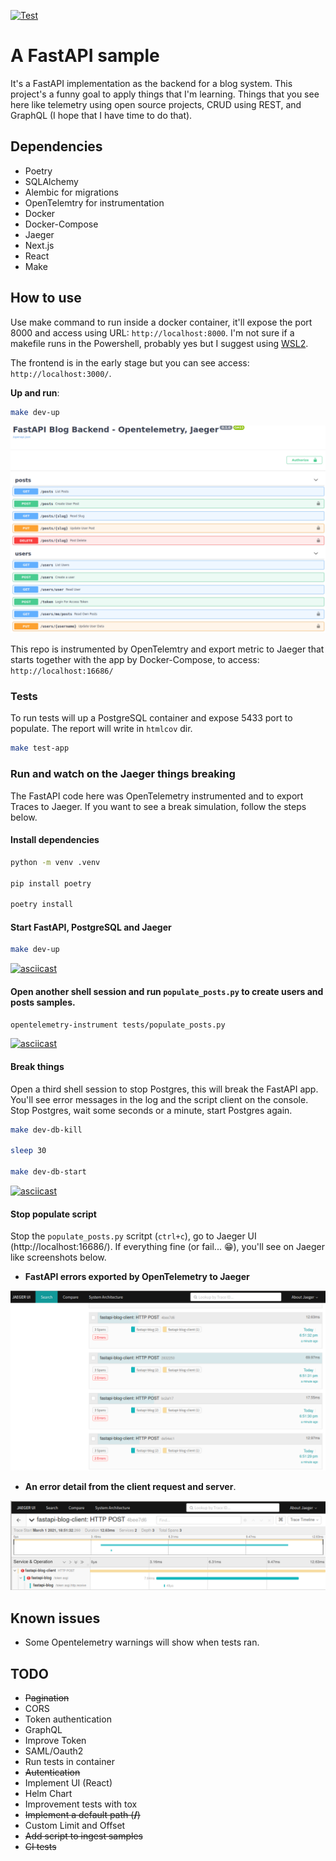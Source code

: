 <p align="left">
<a href="https://github.com/fike/fastapi-blog/actions?query=workflow%3ATests" target="_blank">
    <img src="https://github.com/fike/fastapi-blog/workflows/Tests/badge.svg" alt="Test">
</a>

# A FastAPI sample

It's a FastAPI implementation as the backend for a blog system. This project's a funny goal to apply things that I'm learning. Things that you see here like telemetry using open source projects, CRUD using REST, and GraphQL (I hope that I have time to do that).

## Dependencies

* Poetry
* SQLAlchemy
* Alembic for migrations
* OpenTelemtry for instrumentation
* Docker
* Docker-Compose
* Jaeger
* Next.js
* React
* Make

## How to use

Use make command to run inside a docker container, it'll expose the port 8000 and access using URL: `http://localhost:8000`. I'm not sure if a makefile runs in the Powershell, probably yes but I suggest using [WSL2](https://docs.microsoft.com/windows/wsl/install-win10).

The frontend is in the early stage but you can see access: `http://localhost:3000/`.

**Up and run**:


```bash
make dev-up
```

!["Screenshot with REST backend endpoints"](/assets/fastapi_blog_endpoints.png)

This repo is instrumented by OpenTelemtry and export metric to Jaeger that starts together with the app by Docker-Compose, to access: `http://localhost:16686/`

### Tests

To run tests will up a PostgreSQL container and expose 5433 port to populate. The report will write in `htmlcov` dir.

```bash
make test-app
```

### Run and watch on the Jaeger things breaking

The FastAPI code here was OpenTelemetry instrumented and to export Traces to Jaeger. If you want to see a break simulation, follow the steps below.

#### Install dependencies

```bash
python -m venv .venv

pip install poetry

poetry install
```

#### Start FastAPI, PostgreSQL and Jaeger

```bash
make dev-up
```

[![asciicast](https://asciinema.org/a/395681.svg)](https://asciinema.org/a/395681)

#### Open another shell session and run `populate_posts.py` to create users and posts samples.

```bash
opentelemetry-instrument tests/populate_posts.py
```

[![asciicast](https://asciinema.org/a/395680.svg)](https://asciinema.org/a/395680)

#### Break things

Open a third shell session to stop Postgres, this will break the FastAPI app. You'll see error messages in the log and the script client on the console. Stop Postgres, wait some seconds or a minute, start Postgres again.

```bash
make dev-db-kill

sleep 30

make dev-db-start
```

[![asciicast](https://asciinema.org/a/395681.svg)](https://asciinema.org/a/395681)

#### Stop populate script

Stop the `populate_posts.py` scritpt (`ctrl+c`), go to Jaeger UI (http://localhost:16686/). If everything fine (or fail... 😁), you'll see on Jaeger like screenshots below.

* **FastAPI errors exported by OpenTelemetry to Jaeger**

!["jaeger traces errors"](/assets/jaeger_traces.png)

* **An error detail from the client request and server**.

!["an example of errors in the jaeger"](/assets/jaeger_trace_error.png)

## Known issues

* Some Opentelemetry warnings will show when tests ran.

## TODO

* ~~Pagination~~
* CORS
* Token authentication
* GraphQL
* Improve Token
* SAML/Oauth2
* Run tests in container
* ~~Autentication~~
* Implement UI (React)
* Helm Chart
* Improvement tests with tox
* ~~Implement a default path (**/**)~~
* Custom Limit and Offset
* ~~Add script to ingest samples~~
* ~~CI tests~~
